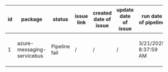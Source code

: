 
| id | package | status | issue link | created date of issue | update date of issue | run date of pipeline | pipeline run link |
|----|---------|--------|------------|-----------------------|----------------------| ---------------------| ----------------- |
| 1 | azure-messaging-servicebus | Pipeline fail | / | / | / | 3/21/2025 8:37:59 AM | https://dev.azure.com/v-qzhong0900/content-validation-automation/_build/results?buildId=14 |